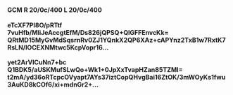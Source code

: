 #### GCM R 20/0c/400 L 20/0c/400
**eTcXF7PI8O/pRTtf**<br/>**7vuHfb/MliJeAccgtEfM/Ds826jQPSQ+QlGFFEnvcKk=**<br/>**QRtMD15MyGvMdSqsrnRv0ZJ1YQnkX2QP6XAz+cAPYnz2TxB1w7RxtK7RsLN/lOCEXNMtwc5KcpVopr16...**<br/><br/>
**yet2ArVlCuNn7+bc**<br/>**Q1BDK5/aUSKMufSLwQo+Wk1+0JpXxTvapHZan85TZMI=**<br/>**t2mA/yd36oRTcpcOVyapt7AYs37iztCopQHvgBai16ZtOK/3mWOyKs1fwu3AuKD8kCOf6/xi+mdnGr2+...**